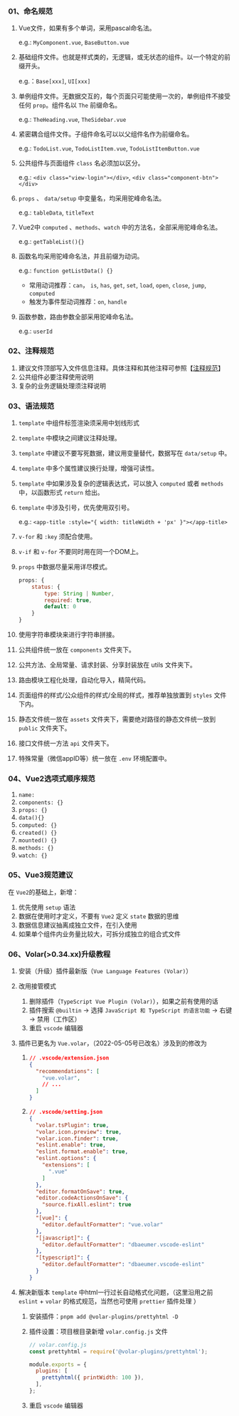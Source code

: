 ### 01、命名规范

1. Vue文件，如果有多个单词，采用pascal命名法。

   e.g.: `MyComponent.vue`, `BaseButton.vue`

2. 基础组件文件。也就是样式类的，无逻辑，或无状态的组件。以一个特定的前缀开头。

   e.g.：`Base[xxx]`, `UI[xxx]`

3. 单例组件文件。无数据交互的，每个页面只可能使用一次的，单例组件不接受任何 `prop`。组件名以 `The` 前缀命名。

   e.g.: `TheHeading.vue`, `TheSidebar.vue` 

4. 紧密耦合组件文件。子组件命名可以以父组件名作为前缀命名。

   e.g.: `TodoList.vue`, `TodoListItem.vue`, `TodoListItemButton.vue`

5. 公共组件与页面组件 `class` 名必须加以区分。

   e.g.: `<div class="view-login"></div>`, `<div class="component-btn"></div>`

6. `props` 、 `data/setup` 中变量名，均采用驼峰命名法。

   e.g.: `tableData`, `titleText`

7. Vue2中 `computed` 、`methods`、`watch` 中的方法名，全部采用驼峰命名法。

   e.g.: `getTableList(){}`

8. 函数名均采用驼峰命名法，并且前缀为动词。

   e.g.: `function getListData() {}`
   
   * 常用动词推荐：`can`， `is`, `has`, `get`, `set`, `load`, `open`, `close`, `jump`, `computed`
   * 触发为事件型动词推荐：`on`, `handle`
   
9. 函数参数，路由参数全部采用驼峰命名法。

   e.g.: `userId`
   
   

### 02、注释规范

1. 建议文件顶部写入文件信息注释。具体注释和其他注释可参照【[注释规范](/code-guide/comment?id=_04、文件文档注释)】
2. 公共组件必要注释使用说明
3. 复杂的业务逻辑处理须注释说明



### 03、语法规范

1. `template` 中组件标签渲染须采用中划线形式

2. `template` 中模块之间建议注释处理。

3. `template` 中建议不要写死数据，建议用变量替代，数据写在 `data/setup` 中。

4. `template` 中多个属性建议换行处理，增强可读性。

5. `template` 中如果涉及复杂的逻辑表达式，可以放入 `computed` 或者 `methods` 中，以函数形式 `return` 给出。

6. `template` 中涉及引号，优先使用双引号。

   e.g.: `<app-title :style="{ width: titleWidth + 'px' }"></app-title>`

7. `v-for` 和 `:key` 须配合使用。

8. `v-if` 和 `v-for` 不要同时用在同一个DOM上。

9. `props` 中数据尽量采用详尽模式。

   ```javascript
   props: {
       status: {
           type: String | Number,
           required: true,
           default: 0
       }
   }
   ```

10. 使用字符串模块来进行字符串拼接。

12. 公共组件统一放在 `components` 文件夹下。

13. 公共方法、全局常量、请求封装、分享封装放在 utils 文件夹下。

14. 路由模块工程化处理，自动化导入，精简代码。

15. 页面组件的样式/公众组件的样式/全局的样式，推荐单独放置到 `styles` 文件下内。

16. 静态文件统一放在 `assets` 文件夹下，需要绝对路径的静态文件统一放到 `public` 文件夹下。

17. 接口文件统一方法 `api` 文件夹下。

18. 特殊常量（微信appID等）统一放在 `.env` 环境配置中。



### 04、Vue2选项式顺序规范

1. `name: `
2. `components: {}`
3. `props: {}`
4. `data(){}`
5. `computed: {}`
6. `created() {}`
7. `mounted() {}`
8. `methods: {}`
9. `watch: {}`



### 05、Vue3规范建议

在 `Vue2`的基础上，新增：

1. 优先使用 `setup` 语法
2. 数据在使用时才定义，不要有 `Vue2` 定义 `state` 数据的思维
3. 数据信息建议抽离成独立文件，在引入使用
4. 如果单个组件内业务量比较大，可拆分成独立的组合式文件



### 06、Volar(>0.34.xx)升级教程

1. 安装（升级）插件最新版（`Vue Language Features (Volar)`）

2. 改用接管模式

   1. 删除插件（`TypeScript Vue Plugin (Volar)`），如果之前有使用的话
   2. 插件搜索 `@builtin` -> 选择 `JavaScript 和 TypeScript 的语言功能` -> 右键 -> 禁用（工作区）
   3. 重启 `vscode` 编辑器

3. 插件已更名为 `Vue.volar`，（2022-05-05号已改名）涉及到的修改为

   1. ```json
      // .vscode/extension.json
      {
        "recommendations": [
          "vue.volar",
          // ...
        ]
      }
      ```

   2. ```json
      // .vscode/setting.json
      {
        "volar.tsPlugin": true,
        "volar.icon.preview": true,
        "volar.icon.finder": true,
        "eslint.enable": true,
        "eslint.format.enable": true,
        "eslint.options": {
          "extensions": [
            ".vue"
          ]
        },
        "editor.formatOnSave": true,
        "editor.codeActionsOnSave": {
          "source.fixAll.eslint": true
        },
        "[vue]": {
          "editor.defaultFormatter": "vue.volar"
        },
        "[javascript]": {
          "editor.defaultFormatter": "dbaeumer.vscode-eslint"
        },
        "[typescript]": {
          "editor.defaultFormatter": "dbaeumer.vscode-eslint"
        }
      }
      ```

   

4. 解决新版本 `template` 中html一行过长自动格式化问题，（这里沿用之前 `eslint` + `volar` 的格式规范，当然也可使用 `prettier` 插件处理 ）

   1. 安装插件：`pnpm add @volar-plugins/prettyhtml -D`

   2. 插件设置：项目根目录新增 `volar.config.js` 文件

      ```javascript
      // volar.config.js
      const prettyhtml = require('@volar-plugins/prettyhtml');
      
      module.exports = {
        plugins: [
          prettyhtml({ printWidth: 100 }),
        ],
      };
      ```

   3. 重启 `vscode` 编辑器

